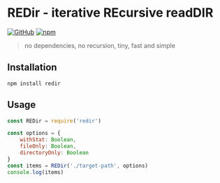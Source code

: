 # REDir - iterative REcursive readDIR
[![GitHub](https://img.shields.io/github/license/hojin-jeong/redir)](https://github.com/hojin-jeong/redir/blob/master/license.md)
[![npm](https://img.shields.io/npm/v/redir)](https://www.npmjs.com/package/redir)

> no dependencies, no recursion, tiny, fast and simple

## Installation

    npm install redir

## Usage

```javascript
const REDir = require('redir')

const options = {
    withStat: Boolean,
    fileOnly: Boolean,
    directoryOnly: Boolean
}
const items = REDir('./target-path', options)
console.log(items)
```